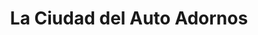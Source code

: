 ---
title: "La Ciudad del Auto Adornos"
url: /santo-domingo/la-ciudad-del-auto-adornos/
shop: Autoteile
---
